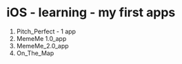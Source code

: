 
#  iOS - learning - my first apps 
1. Pitch_Perfect - 1 app 
2. MemeMe 1.0_app
3. MemeMe_2.0_app
4. On_The_Map
